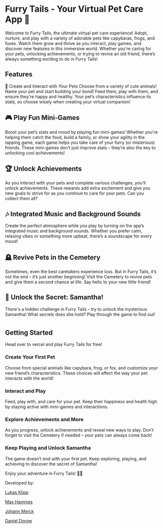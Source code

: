 # Furry Tails - Your Virtual Pet Care App 🐾

Welcome to Furry Tails, the ultimate virtual pet care experience! Adopt, nurture, and play with a variety of adorable pets like capybaras, frogs, and foxes. Watch them grow and thrive as you interact, play games, and discover new features in this immersive world. Whether you're caring for your pets, unlocking achievements, or trying to revive an old friend, there’s always something exciting to do in Furry Tails!

## Features

🐾 Create and Interact with Your Pets
Choose from a variety of cute animals!
Name your pet and start building your bond! Feed them, play with them, and ensure they're happy and healthy. Your pet’s characteristics influence its stats, so choose wisely when creating your virtual companion!

## 🎮 Play Fun Mini-Games

Boost your pet’s stats and mood by playing fun mini-games! Whether you're helping them catch the food, build a family, or show your agility in the tapping game, each game helps you take care of your furry (or misterious) friends. These mini-games don’t just improve stats – they’re also the key to unlocking cool achievements!

## 🏆 Unlock Achievements

As you interact with your pets and complete various challenges, you'll unlock achievements. These rewards add extra excitement and give you new goals to strive for as you continue to care for your pets. Can you collect them all?

## 🎶 Integrated Music and Background Sounds

Create the perfect atmosphere while you play by turning on the app’s integrated music and background sounds. Whether you prefer calm, relaxing vibes or something more upbeat, there’s a soundscape for every mood!

## 🪦 Revive Pets in the Cemetery

Sometimes, even the best caretakers experience loss. But in Furry Tails, it’s not the end – it’s just another beginning! Visit the Cemetery to revive pets and give them a second chance at life. Say hello to your new little friend!

## 🎁 Unlock the Secret: Samantha!

There's a hidden challenge in Furry Tails – try to unlock the mysterious Samantha! What secrets does she hold? Play through the game to find out!

#

## Getting Started

Head over to vercel and play Furry Tails for free!

### Create Your First Pet

Choose from special animals like capybara, frog, or fox, and customize your new friend’s characteristics. These choices will affect the way your pet interacts with the world!

### Interact and Play

Feed, play with, and care for your pet. Keep their happiness and health high by staying active with mini-games and interactions.

### Explore Achievements and More

As you progress, unlock achievements and reveal new ways to play. Don’t forget to visit the Cemetery if needed – your pets can always come back!

### Keep Playing and Unlock Samantha

The game doesn't end with your first pet. Keep exploring, playing, and achieving to discover the secret of Samantha!

Enjoy your adventure in Furry Tails! 🐾✨

Developed by:

[Lukas Klipp](https://github.com/Inelukas)

[Max Hammes](https://github.com/mexxlon/)

[Johann Merck](https://github.com/JohannMerck)

[Daniel Dorow](https://github.com/DanBorDor)
